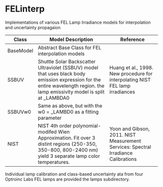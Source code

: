 # FELinterp
Implementations of various FEL Lamp Irradiance models for interpolation and uncertainty propagaion

| Class | Model Description | Reference | 
| ----- | ----------------- | ----------|
| BaseModel | Abstract Base Class for FEL interpolation models | |
| SSBUV     | Shuttle Solar Backscatter Ultraviolet (SSBUV) model that uses black body emission expression for the entire wavelength region. the lamp emissivity model is split at _LAMBDA0 | Huang et al., 1998. New procedure for interpolating NIST FEL lamp irradiances |
| SSBUVw0   | Same as above, but with the w0 = _LAMBD0 as a fitting parameter | |
| NIST | NIST 4th order polynomial-modifed Wien Approximation.  Fit over 3 distint regions (250-350, 350-800, 800-2400 nm) yield 3 separate lamp color temperatures. | Yoon and Gibson, 2011. NIST Measurement Services: Spectral Irradiance Calibrations|

Individual lamp calibration and class-based uncertainty ata from four Optroinc Labs FEL lamps are provided the lamps subdirectory.


